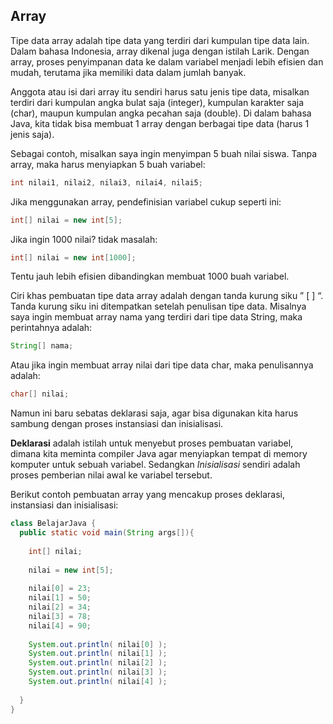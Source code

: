 ## Array
Tipe data array adalah tipe data yang terdiri dari kumpulan tipe data lain. Dalam bahasa Indonesia, array dikenal juga dengan istilah Larik. Dengan array, proses penyimpanan data ke dalam variabel menjadi lebih efisien dan mudah, terutama jika memiliki data dalam jumlah banyak.

Anggota atau isi dari array itu sendiri harus satu jenis tipe data, misalkan terdiri dari kumpulan angka bulat saja (integer), kumpulan karakter saja (char), maupun kumpulan angka pecahan saja (double). Di dalam bahasa Java, kita tidak bisa membuat 1 array dengan berbagai tipe data (harus 1 jenis saja).

Sebagai contoh, misalkan saya ingin menyimpan 5 buah nilai siswa. Tanpa array, maka harus menyiapkan 5 buah variabel:

```java
int nilai1, nilai2, nilai3, nilai4, nilai5;
```
Jika menggunakan array, pendefinisian variabel cukup seperti ini:

```java
int[] nilai = new int[5];
```
Jika ingin 1000 nilai? tidak masalah:
```java
int[] nilai = new int[1000];
```
Tentu jauh lebih efisien dibandingkan membuat 1000 buah variabel.

Ciri khas pembuatan tipe data array adalah dengan tanda kurung siku ” [ ] “. Tanda kurung siku ini ditempatkan setelah penulisan tipe data. Misalnya saya ingin membuat array nama yang terdiri dari tipe data String, maka perintahnya adalah:

```java
String[] nama;
```

Atau jika ingin membuat array nilai dari tipe data char, maka penulisannya adalah:
```java
char[] nilai;
```

Namun ini baru sebatas deklarasi saja, agar bisa digunakan kita harus sambung dengan proses instansiasi dan inisialisasi.

**Deklarasi** adalah istilah untuk menyebut proses pembuatan variabel, dimana kita meminta compiler Java agar menyiapkan tempat di memory komputer untuk sebuah variabel. Sedangkan *Inisialisasi* sendiri adalah proses pemberian nilai awal ke variabel tersebut.

Berikut contoh pembuatan array yang mencakup proses deklarasi, instansiasi dan inisialisasi:

```java
class BelajarJava {
  public static void main(String args[]){
        
    int[] nilai;
     
    nilai = new int[5];
     
    nilai[0] = 23;
    nilai[1] = 50;
    nilai[2] = 34;
    nilai[3] = 78;
    nilai[4] = 90;
     
    System.out.println( nilai[0] );  
    System.out.println( nilai[1] );  
    System.out.println( nilai[2] );  
    System.out.println( nilai[3] );  
    System.out.println( nilai[4] );  
 
  }
}
```

